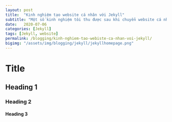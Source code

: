 ```yaml
---
layout: post
title:  "Kinh nghiệm tạo website cá nhân với Jekyll"
subtitle: "Một số kinh nghiệm tôi thu được sau khi chuyển website cá nhân từ Wordpress sang Jekyll"
date:   2020-07-06
categories: [Jekyll]
tags: [Jekyll, website]
permalink: /blogging/kinh-nghiem-tao-webiste-ca-nhan-voi-jekyll/
bigimg: "/assets/img/blogging/jekyll/jekyllhomepage.png"
---
```


# Title
## Heading 1
### Heading 2
#### Heading 3
